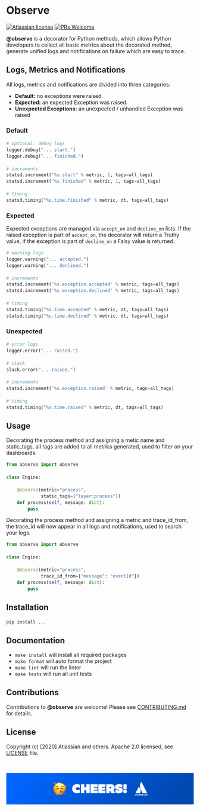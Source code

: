 # Observe

[![Atlassian license](https://img.shields.io/badge/license-Apache%202.0-blue.svg?style=flat-square)](LICENSE) [![PRs Welcome](https://img.shields.io/badge/PRs-welcome-brightgreen.svg?style=flat-square)](CONTRIBUTING.md)

**@observe** is a decorator for Python methods, which allows Python developers to collect all basic metrics about the decorated method, generate unified logs and notifications on failure which are easy to trace.

## Logs, Metrics and Notifications

All logs, metrics and notifications are divided into three categories:

* **Default:** no exceptions were raised.
* **Expected:** an expected Exception was raised.
* **Unexpected Exceptions:** an unexpected / unhandled Exception was raised

### Default
```python
# optional: debug logs
logger.debug("... start.")
logger.debug("... finished.")

# increments
statsd.increment("%s.start" % metric, 1, tags=all_tags)
statsd.increment("%s.finished" % metric, 1, tags=all_tags)

# timing
statsd.timing("%s.time.finished" % metric, dt, tags=all_tags)
```

### Expected
Expected exceptions are managed via ```accept_on``` and ```decline_on``` lists. If the raised exception is part of `accept_on`, the decorator will return a Truthy value, if the exception is part of `decline_on` a Falsy value is returned.

```python
# warning logs
logger.warning("... accepted.")
logger.warning("... declined.")

# increments
statsd.increment('%s.exception.accepted' % metric, tags=all_tags)
statsd.increment('%s.exception.declined' % metric, tags=all_tags)

# timing
statsd.timing("%s.time.accepted" % metric, dt, tags=all_tags)
statsd.timing("%s.time.declined" % metric, dt, tags=all_tags)
```

### Unexpected
```python
# error logs
logger.error("... raised.")

# slack
slack.error("... raised.")

# increments
statsd.increment('%s.exception.raised' % metric, tags=all_tags)

# timing
statsd.timing("%s.time.raised" % metric, dt, tags=all_tags)
```

## Usage
Decorating the process method and assigning a metic name and static_tags, all tags are added to all metrics generated, used to filter on your dashboards.

```python
from observe import observe

class Engine:

    @observe(metric="process",
             static_tags=["layer:process"])
    def process(self, message: dict):
        pass
```

Decorating the process method and assigning a metric and trace_id_from, the trace_id will now appear in all logs and notifications, used to search your logs.

```python
from observe import observe

class Engine:

    @observe(metric="process",
             trace_id_from={"message": "eventId"})
    def process(self, message: dict):
        pass
```

## Installation

`pip install ...`

## Documentation

* `make install` will install all required packages
* `make format` will auto format the project
* `make lint` will run the linter
* `make tests` will run all unit tests




## Contributions

Contributions to **@observe** are welcome! Please see [CONTRIBUTING.md](CONTRIBUTING.md) for details.

## License

Copyright (c) [2020] Atlassian and others.
Apache 2.0 licensed, see [LICENSE](LICENSE) file.

<br/>

[![With ❤️ from Atlassian](https://raw.githubusercontent.com/atlassian-internal/oss-assets/master/banner-cheers.png)](https://www.atlassian.com)

